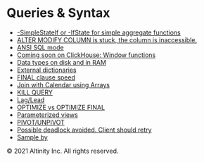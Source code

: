# Queries & Syntax

* [-SimpleStateIf or -IfState for simple aggregate functions](simplestateif-or-ifstate-for-simple-aggregate-functions.md)
* [ALTER MODIFY COLUMN is stuck, the column is inaccessible.](altinity-kb-alter-modify-column-is-stuck-the-column-is-inaccessible..md)
* [ANSI SQL mode](ansi-sql-mode.md)
* [Coming soon on ClickHouse: Window functions](window-functions.md)
* [Data types on disk and in RAM](data-types-on-disk-and-in-ram.md)
* [External dictionaries]()
* [FINAL clause speed](altinity-kb-final-clause-speed.md)
* [Join with Calendar using Arrays](join-with-calendar-using-arrays.md)
* [KILL QUERY](altinity-kb-kill-query.md)
* [Lag/Lead](lag-lead.md)
* [OPTIMIZE vs OPTIMIZE FINAL](altinity-kb-optimize-vs-optimize-final.md)
* [Parameterized views](altinity-kb-parameterized-views.md)
* [PIVOT/UNPIVOT](pivot-unpivot.md)
* [Possible deadlock avoided. Client should retry](altinity-kb-possible-deadlock-avoided.-client-should-retry.md)
* [Sample by](altinity-kb-sample-by.md)

© 2021 Altinity Inc. All rights reserved.

